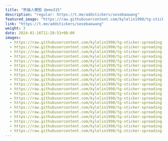 ```yaml
---
title: "熊猫人梗图 @emo315"
description: "regular: https://t.me/addstickers/sesebaowang"
featured_image: "https://raw.githubusercontent.com/kylelin1998/tg-sticker-spreading-worldwide-images/main/img/1da8c810-95d5-4c90-928e-e5d7da9b9af1.jpg"
link: "https://t.me/addstickers/sesebaowang"
weight: 3
date: 2024-01-16T11:28:53+08:00
images:
  - https://raw.githubusercontent.com/kylelin1998/tg-sticker-spreading-worldwide-images/main/img/1da8c810-95d5-4c90-928e-e5d7da9b9af1.jpg
  - https://raw.githubusercontent.com/kylelin1998/tg-sticker-spreading-worldwide-images/main/img/0e63b977-f83d-47eb-b6aa-2a1b7ab0d5cc.jpg
  - https://raw.githubusercontent.com/kylelin1998/tg-sticker-spreading-worldwide-images/main/img/c80a0505-5685-4793-a82e-cb326ff890e6.jpg
  - https://raw.githubusercontent.com/kylelin1998/tg-sticker-spreading-worldwide-images/main/img/47dc2e8d-39a6-412f-92e0-32681e5d923d.jpg
  - https://raw.githubusercontent.com/kylelin1998/tg-sticker-spreading-worldwide-images/main/img/23240025-96a0-401c-98c7-7446240818fc.jpg
  - https://raw.githubusercontent.com/kylelin1998/tg-sticker-spreading-worldwide-images/main/img/4f7ab8a8-4a74-4d79-8590-715cbdeb7520.jpg
  - https://raw.githubusercontent.com/kylelin1998/tg-sticker-spreading-worldwide-images/main/img/05258a04-6979-4904-852e-dc1625a1d40a.jpg
  - https://raw.githubusercontent.com/kylelin1998/tg-sticker-spreading-worldwide-images/main/img/8eab41ae-c23b-463f-b470-b5836ac8c0d0.jpg
  - https://raw.githubusercontent.com/kylelin1998/tg-sticker-spreading-worldwide-images/main/img/22644485-fabf-411f-b68d-0b2b402e3fc3.jpg
  - https://raw.githubusercontent.com/kylelin1998/tg-sticker-spreading-worldwide-images/main/img/0d045f21-196c-42fa-b816-2f89adaa6567.jpg
  - https://raw.githubusercontent.com/kylelin1998/tg-sticker-spreading-worldwide-images/main/img/b816510f-4252-459f-9453-defb241065af.jpg
  - https://raw.githubusercontent.com/kylelin1998/tg-sticker-spreading-worldwide-images/main/img/fcdb130d-2810-4357-91a0-ed63c64b9e58.jpg
  - https://raw.githubusercontent.com/kylelin1998/tg-sticker-spreading-worldwide-images/main/img/dd26410e-4a1c-4df6-89db-6edd6d8c6532.jpg
  - https://raw.githubusercontent.com/kylelin1998/tg-sticker-spreading-worldwide-images/main/img/033501ec-b9d7-48d5-ac79-fb0f5c426b47.jpg
  - https://raw.githubusercontent.com/kylelin1998/tg-sticker-spreading-worldwide-images/main/img/782d4ab4-f8ab-428b-96f6-440fbe568d49.jpg
  - https://raw.githubusercontent.com/kylelin1998/tg-sticker-spreading-worldwide-images/main/img/278e87bc-b4f0-4c19-9e34-fcf63544e2ec.jpg
  - https://raw.githubusercontent.com/kylelin1998/tg-sticker-spreading-worldwide-images/main/img/35d80c2f-b782-4d61-bbde-85173ce77068.jpg
  - https://raw.githubusercontent.com/kylelin1998/tg-sticker-spreading-worldwide-images/main/img/6241d999-44b5-457f-9ff2-15182e97470c.jpg
  - https://raw.githubusercontent.com/kylelin1998/tg-sticker-spreading-worldwide-images/main/img/907f6703-604c-4b24-97f5-2a23f9b14605.jpg
  - https://raw.githubusercontent.com/kylelin1998/tg-sticker-spreading-worldwide-images/main/img/89a23432-b4d3-40a6-b1ce-b5a26fb9094c.jpg
---
```

